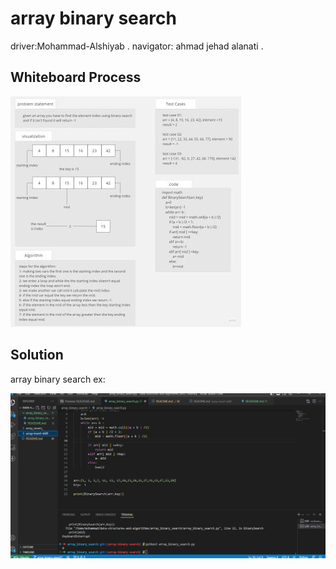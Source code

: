 # array binary search 

driver:Mohammad-Alshiyab .
navigator: ahmad jehad alanati .

## Whiteboard Process 
![Whiteboard](My_First_Board_3.jpg)

## Solution 
array binary search ex:


![solution](www.PNG)
   
